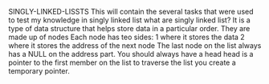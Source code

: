 SINGLY-LINKED-LISSTS
This will contain the several tasks that were used to test my knowledge in singly linked list
what are singly linked list?
It is a type of data structure that helps store data in a particular order.
They are made up of nodes
Each node has teo sides: 1 where it stores the data
                         2 where it stores the address of the next node
The last node on the list always has a NULL on the address part.
You should always have a head
    head is a pointer to the first member on the list
to traverse the list you create a temporary pointer.
